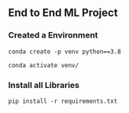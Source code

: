 ## End to End ML Project

### Created a Environment 

```
conda create -p venv python==3.8

conda activate venv/
```

### Install all Libraries
```
pip install -r requirements.txt
```